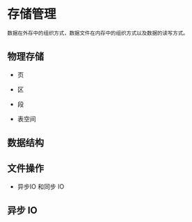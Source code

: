 # 存储管理
```md
数据在外存中的组织方式，数据文件在内存中的组织方式以及数据的读写方式。
```
## 物理存储

* 页

* 区

* 段

* 表空间

## 数据结构

## 文件操作

* 异步IO 和同步 IO

## 异步 IO

